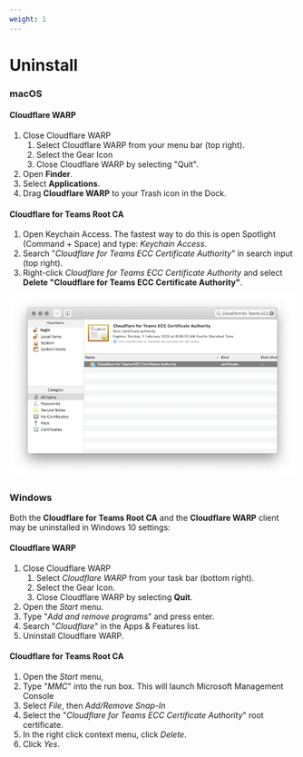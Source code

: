 ```yaml
---
weight: 1
---
```


# Uninstall

### macOS

#### Cloudflare WARP

1. Close Cloudflare WARP
   1. Select Cloudflare WARP from your menu bar (top right).
   2. Select the Gear Icon
   3. Close Cloudflare WARP by selecting "Quit".
2. Open **Finder**.
3. Select **Applications**.
4. Drag **Cloudflare WARP** to your Trash icon in the Dock.

#### Cloudflare for Teams Root CA

1. Open Keychain Access.
   The fastest way to do this is open Spotlight (Command + Space) and type: _Keychain Access_.
2. Search "_Cloudflare for Teams ECC Certificate Authority_" in search input (top right).
3. Right-click _Cloudflare for Teams ECC Certificate Authority_ and select **Delete "Cloudflare for Teams ECC Certificate Authority"**.

![Recording of Windows express installation](../static/macos-remove-root-ca.png)

### Windows

Both the **Cloudflare for Teams Root CA** and the **Cloudflare WARP** client may be uninstalled in Windows 10 settings:

#### Cloudflare WARP

1. Close Cloudflare WARP
   1. Select _Cloudflare WARP_ from your task bar (bottom right).
   2. Select the Gear Icon.
   3. Close Cloudflare WARP by selecting **Quit**.
2. Open the _Start_ menu.
3. Type "_Add and remove programs_" and press enter.
4. Search "_Cloudflare_" in the Apps & Features list.
5. Uninstall Cloudflare WARP.

#### Cloudflare for Teams Root CA

1. Open the _Start_ menu,
1. Type "_MMC_" into the run box. This will launch Microsoft Management Console
1. Select _File_, then _Add/Remove Snap-In_
1. Select the "_Cloudflare for Teams ECC Certificate Authority_" root certificate.
1. In the right click context menu, click _Delete_.
1. Click _Yes_.
